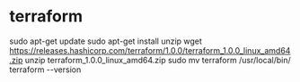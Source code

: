 # terraform
sudo apt-get update sudo apt-get install unzip wget https://releases.hashicorp.com/terraform/1.0.0/terraform_1.0.0_linux_amd64.zip unzip terraform_1.0.0_linux_amd64.zip sudo mv terraform /usr/local/bin/ terraform --version
